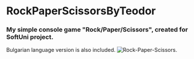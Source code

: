 # RockPaperScissorsByTeodor
### My simple console game "Rock/Paper/Scissors", created for SoftUni project.
Bulgarian language version is also included.
![Rock-Paper-Scissors.](C:\Users\Garo\Desktop\rock-paper-scissors.jpg)


